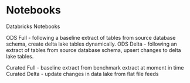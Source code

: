 # Notebooks
Databricks Notebooks

ODS Full - following a baseline extract of tables from source database schema, create delta lake tables dynamically.
ODS Delta - following an extract of tables from source database schema, upsert changes to delta lake tables.

Curated Full - baseline extract from benchmark extract at moment in time
Curated Delta - update changes in data lake from flat file feeds

